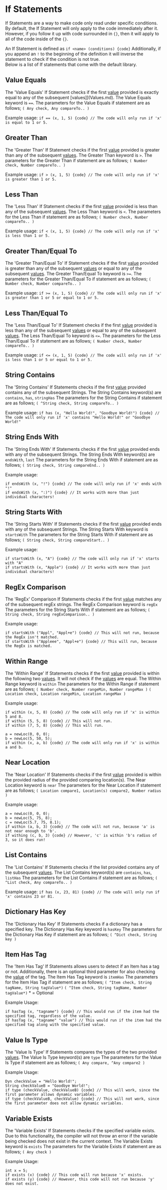 # If Statements
If Statements are a way to make code only read under specific conditions. By default, the If Statement will only apply to the code immediately after it. However, if you follow it up with code surrounded in ``{}``, then it will apply to all of the code inside of the ``{}``.

An If Statement is defined as
```if <name> (conditions) {code}```
Additionally, if you append an ```!``` to the beginning of the definition it will inverse the statement to check if the condition is not true.<br>
Below is a list of If statements that come with the default library.

## Value Equals
The 'Value Equals' If Statement checks if the first [value](Values.md) provided is exactly equal to any of the subsequent [values]](Values.md).
The Value Equals keyword is ``==``.
The parameters for the Value Equals if statement are as follows;
``( Any check, Any compareTo.. )``

Example usage:
``if == (x, 1, 5) {code} // The code will only run if 'x' is equal to 1 or 5.``


## Greater Than
The 'Greater Than' If Statement checks if the first [value](Values.md) provided is greater than any of the subsequent [values](Values.md).
The Greater Than keyword is ``>``.
The parameters for the Greater Than if statement are as follows;
``( Number check, Number compareTo.. )``

Example usage:
``if > (x, 1, 5) {code} // The code will only run if 'x' is greater than 1 or 5.``


## Less Than
The 'Less Than' If Statement checks if the first [value](Values.md) provided is less than any of the subsequent [values](Values.md).
The Less Than keyword is ``<``.
The parameters for the Less Than if statement are as follows;
``( Number check, Number compareTo.. )``

Example usage:
``if < (x, 1, 5) {code} // The code will only run if 'x' is less than 1 or 5.``


## Greater Than/Equal To
The 'Greater Than/Equal To' If Statement checks if the first [value](Values.md) provided is greater than any of the subsequent [values](Values.md) or equal to any of the subsequent [values](Values.md).
The Greater Than/Equal To keyword is ``>=``.
The parameters for the Greater Than/Equal To if statement are as follows;
``( Number check, Number compareTo.. )``

Example usage:
``if >= (x, 1, 5) {code} // The code will only run if 'x' is greater than 1 or 5 or equal to 1 or 5.``


## Less Than/Equal To
The 'Less Than/Equal To' If Statement checks if the first [value](Values.md) provided is less than any of the subsequent [values](Values.md) or equal to any of the subsequent [values](Values.md).
The Less Than/Equal To keyword is ``<=``.
The parameters for the Less Than/Equal To if statement are as follows;
``( Number check, Number compareTo.. )``

Example usage:
``if <= (x, 1, 5) {code} // The code will only run if 'x' is less than 1 or 5 or equal to 1 or 5.``


## String Contains
The 'String Contains' If Statements checks if the first [value](Values.md) provided contains any of the subsequent Strings.
The String Contains keyword(s) are
``contains``, ``has``, ``stringHas``
The parameters for the String Contains if statement are as follows;
``( ^String check, String compareTo.. )``

Example usage:
``if has (x, "Hello World!", "Goodbye World!") {code} // The code will only run if 'x' contains "Hello World!" or "Goodbye World!"``

## String Ends With
The 'String Ends With' If Statements checks if the first [value](Values.md) provided ends with any of the subsequent Strings.
The String Ends With keyword(s) are
``endsWith``, ``last``
The parameters for the String Ends With if statement are as follows;
``( String check, String compareEnd.. )``

Example usage:
```
if endsWith (x, "!") {code} // The code will only run if 'x' ends with "!"
if endsWith (x, ":)") {code} // It works with more than just individual characters!
```


## String Starts With
The 'String Starts With' If Statements checks if the first [value](Values.md) provided ends with any of the subsequent Strings.
The String Starts With keyword is ``startsWith``
The parameters for the String Starts With if statement are as follows;
``( String check, String compareStart.. )``

Example usage:
```
if startsWith (x, "A") {code} // The code will only run if 'x' starts with "A"
if startsWith (x, "Apple") {code} // It works with more than just individual characters!
```


## RegEx Comparison
The 'RegEx' Comparison If Statements checks if the first [value](Values.md) matches any of the subsequent regEx strings.
The RegEx Comparison keyword is ``regEx``
The parameters for the String Starts With if statement are as follows;
``( String check, String regExComparison.. )``

Example usage:
```
if startsWith ("Appl", "Appl+e") {code} // This will not run, because the RegEx isn't matched.
if startsWith ("Appleee", "Appl+e") {code} // This will run, because the RegEx is matched.
```


## Within Range
The 'Within Range' If Statements checks if the first [value](Values.md) provided is within the following two [values](Values.md). It will not check if the [values](Values.md) are equal.
The Within Range keyword is ``within``
The parameters for the Within Range if statement are as follows;
``( Number check, Number rangeMin, Number rangeMax )``
``( Location check, Location rangeMin, Location rangeMax )``

Example usage:
```
if within (x, 5, 8) {code} // The code will only run if 'x' is within 5 and 8.
if within (5, 5, 8) {code} // This will not run.
if within (7, 5, 8) {code} // This will run.
```

```
a = newLoc(0, 0, 0);
b = newLoc(5, 50, 5);
if within (x, a, b) {code} // The code will only run if 'x' is within a and b.
```


## Near Location
The 'Near Location' If Statements checks if the first [value](Values.md) provided is within the provided radius of the provided comparing location(s).
The Near Location keyword is ``near``
The parameters for the Near Location if statement are as follows;
``( Location compare1, Location(s) compare2, Number radius )``

Example usage:
```
a = newLoc(0, 0, 0);
b = newLoc(5, 75, 8);
c = newLoc(5.7, 75, 8.1);
if within (a, b, 3) {code} // The code will not run, because 'a' is not near enough to 'b'.
if withing (c, b, 3) {code} // However, 'c' is within 'b's radius of 3, so it does run!
```
## List Contains
The 'List Contains' If Statements checks if the list provided contains any of the subsequent [values](Values.md).
The List Contains keyword(s) are
``contains``, ``has``, ``listHas``
The parameters for the List Contains if statement are as follows;
``( ^List check, Any compareTo.. )``

Example usage:
``if has (x, 23, 81) {code} // The code will only run if 'x' contains 23 or 81.``

## Dictionary Has Key
The 'Dictionary Has Key' If Statements checks if a dictionary has a specified key.
The Dictionary Has Key keyword is ``hasKey``
The parameters for the Dictionary Has Key if statement are as follows;
``( ^Dict check, String key )``

## Item Has Tag
The 'Item Has Tag' If Statements allows users to detect if an Item has a tag or not. Additionally, there is an optional third parameter for also checking the [value](Values.md) of the tag.
The Item Has Tag keyword is ``itemHas``
The parameters for the Item Has Tag if statement are as follows;
``( ^Item check, String tagName, String tagValue*)``
``( ^Item check, String tagName, Number tagValue*)``
\* = Optional

Example Usage:
```
if hasTag (x, "tagname") {code} // This would run if the item had the specified tag, regardless of the value.
if hasTag (x, "tagname" "value") // This would run if the item had the specified tag along with the specified value.
```

## Value Is Type
The 'Value Is Type' If Statements compares the types of the two provided [values](Values.md).
The Value Is Type keyword(s) are
``type``
The parameters for the Value Is Type if statement are as follows;
``( Any compare, ^Any compare2 )``

Example Usage:
```
Dyn checkValue = "Hello World!";
String checkValueB = "Goodbye World!";
if type (checkValue, checkValueB) {code} // This will work, since the first parameter allows dynamic variables.
if type (checkValueB, checkValue) {code} // This will not work, since the first parameter does not allow dynamic variables.
```

## Variable Exists
The 'Variable Exists' If Statements checks if the specified variable exists. Due to this functionality, the compiler will not throw an error if the variable being checked does not exist in the current context.
The Variable Exists keyword is
``exists``
The parameters for the Variable Exists if statement are as follows;
``( Any check )``

Example Usage:
```
int x = 5;
if exists (x) {code} // This code will run because 'x' exists.
if exists (y) {code} // However, this code will not run because 'y' does not exist.
```
